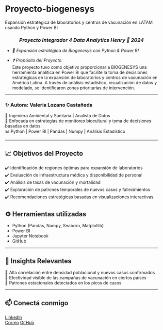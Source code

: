 # Proyecto-biogenesys
Expansión estratégica de laboratorios y centros de vacunación en LATAM usando Python y Power BI
### ***<div align="center">Proyecto Integrador 4 Data Analytics Henry 🚀 2024</div>***  

- *🧪 Expansión estratégica de Biogenesys con Python & Power BI*  

- *❓ Propósito del Proyecto:*  
Este proyecto tuvo como objetivo proporcionar a BIOGENESYS una herramienta analítica en Power BI que facilite la toma de decisiones estratégicas en la expansión de laboratorios y centros de vacunación en América Latina. A través de análisis estadístico, visualización de datos y modelado, se identificaron zonas prioritarias de intervención.

---

### ✨ Autora: **Valeria Lozano Castañeda**

📍 Ingeniera Ambiental y Sanitaria | Analista de Datos  
🌱 Enfocada en estrategias de monitoreo biocultural y toma de decisiones basadas en datos.  
📊 Python | Power BI | Pandas | Numpy | Análisis Estadístico

---

## 📈 Objetivos del Proyecto

✔️ Identificación de regiones óptimas para expansión de laboratorios  
✔️ Evaluación de infraestructura médica y disponibilidad de personal  
✔️ Análisis de tasas de vacunación y mortalidad  
✔️ Exploración de patrones temporales de nuevos casos y fallecimientos  
✔️ Recomendaciones estratégicas basadas en visualizaciones interactivas  

## ⚙️ Herramientas utilizadas

- Python (Pandas, Numpy, Seaborn, Matplotlib)
- Power BI
- Jupyter Notebook
- GitHub

---

## 🧠 Insights Relevantes

📌 Alta correlación entre densidad poblacional y nuevos casos confirmados  
📌 Efectividad visible de las campañas de vacunación en ciertos países  
📌 Patrones estacionales detectados en los picos de casos  

---

## 📫 Conectá conmigo

[LinkedIn](https://www.linkedin.com/in/valerialozano)  
[Correo](mailto:valerialozano0600@email.com)
[GitHub](https://github.com/valerialozano)

